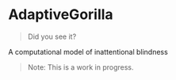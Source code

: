 # AdaptiveGorilla

> Did you see it?

A computational model of inattentional blindness

> Note: This is a work in progress.
